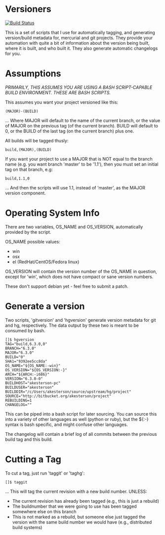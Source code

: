Versioners
==========

[![Build Status](http://jenkins.aklabs.net/buildStatus/icon?job=versioners-test)](http://jenkins.aklabs.net/view/versioners/job/versioners-test/)

This is a set of scripts that I use for automatically tagging, and generating version/build metadata for, mercurial and git projects. They provide your automation with quite a bit of information about the version being built, where it is built, and who built it. They also generate automatic changelogs for you.

Assumptions
===========

*PRIMARILY, THIS ASSUMES YOU ARE USING A BASH SCRIPT-CAPABLE BUILD ENVIRONMENT. THESE ARE BASH SCRIPTS.*

This assumes you want your project versioned like this:

    (MAJOR)-(BUILD)

... Where MAJOR will default to the name of the current branch, or the value of MAJOR on the previous tag (of the current branch). BUILD will default to 0, or the BUILD of the last tag (on the current branch) plus one.

All builds will be tagged thusly:

    build,(MAJOR),(BUILD)

If you want your project to use a MAJOR that is NOT equal to the branch name (e.g. you want branch 'master' to be '1.1'), then you must set an initial tag on that branch, e.g:

    build,1.1,0

... And then the scripts will use 1.1, instead of 'master', as the MAJOR version component.

Operating System Info
=====================

There are two variables, OS_NAME and OS_VERSION, automatically provided by the script.

OS_NAME possible values:
* win
* osx
* el (RedHat/CentOS/Fedora linux)

OS_VERSION will contain the version number of the OS_NAME in question, except for 'win', which does not have compact or sane version numbers.

These don't support debian yet - feel free to submit a patch.

Generate a version
==================

Two scripts, 'gitversion' and 'hgversion' generate version metadata for git and hg, respectively. The data output by these two is meant to be consumed by bash.

    []$ hgversion
    TAG="build,6.3.0,0"
    BRANCH="6.3.0"
    MAJOR="6.3.0"
    BUILD="0"
    SHA1="9392ee5cc8da"
    OS_NAME="${OS_NAME:-win}"
    OS_VERSION="${OS_VERSION:-}"
    ARCH="${ARCH:-i686}"
    VERSION="6.3.0-0"
    BUILDHOST="akesterson-pc"
    BUILDUSER="akesterson"
    BUILDDIR="/c/Users/akesterson/source/upstream/hg/project"
    SOURCE="http://bitbucket.org/akesterson/project"
    REBUILDING=1
    CHANGELOG=""

This can be piped into a bash script for later sourcing. You can source this into a variety of other languages as well (python or ruby), but the ${:-} syntax is bash specific, and might confuse other languages.

The changelog will contain a brief log of all commits between the previous build tag and this build.

Cutting a Tag
=============

To cut a tag, just run 'taggit' or 'taghg':

    []$ taggit

... This will tag the current revision with a new build number. UNLESS:

* The current revision has already been tagged (e.g., this is just a rebuild)
* The buildnumber that we were going to use has been tagged somewhere else on this branch
* This is not marked as a rebuild, but someone else just tagged the version  with the same build number we would have (e.g., distributed build systems)
